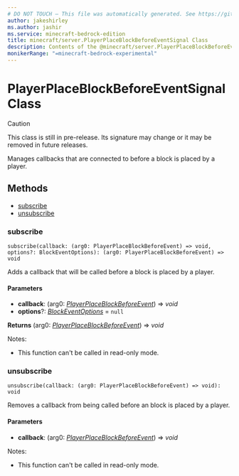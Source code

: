 ```yaml
---
# DO NOT TOUCH — This file was automatically generated. See https://github.com/mojang/minecraftapidocsgenerator to modify descriptions, examples, etc.
author: jakeshirley
ms.author: jashir
ms.service: minecraft-bedrock-edition
title: minecraft/server.PlayerPlaceBlockBeforeEventSignal Class
description: Contents of the @minecraft/server.PlayerPlaceBlockBeforeEventSignal class.
monikerRange: "=minecraft-bedrock-experimental"
---
```

# PlayerPlaceBlockBeforeEventSignal Class

> [!CAUTION]
> This class is still in pre-release.  Its signature may change or it may be removed in future releases.

Manages callbacks that are connected to before a block is placed by a player.

## Methods
- [subscribe](#subscribe)
- [unsubscribe](#unsubscribe)

### **subscribe**
`
subscribe(callback: (arg0: PlayerPlaceBlockBeforeEvent) => void, options?: BlockEventOptions): (arg0: PlayerPlaceBlockBeforeEvent) => void
`

Adds a callback that will be called before a block is placed by a player.

#### **Parameters**
- **callback**: (arg0: [*PlayerPlaceBlockBeforeEvent*](PlayerPlaceBlockBeforeEvent.md)) => *void*
- **options**?: [*BlockEventOptions*](BlockEventOptions.md) = `null`

**Returns** (arg0: [*PlayerPlaceBlockBeforeEvent*](PlayerPlaceBlockBeforeEvent.md)) => *void*
  
Notes:
- This function can't be called in read-only mode.

### **unsubscribe**
`
unsubscribe(callback: (arg0: PlayerPlaceBlockBeforeEvent) => void): void
`

Removes a callback from being called before an block is placed by a player.

#### **Parameters**
- **callback**: (arg0: [*PlayerPlaceBlockBeforeEvent*](PlayerPlaceBlockBeforeEvent.md)) => *void*
  
Notes:
- This function can't be called in read-only mode.
